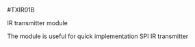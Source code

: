 <!--- PrjInfo ---> <!--- Please remove this line after manually editing --->
<!--- 00a56be08b96043df9e37d6aff7b6990 --->
<!--- Created:20170111-16:38: ---> 
<!--- Author:Mlab: ---> 
<!--- AuthorEmail:mlab@mlab.cz: ---> 
<!--- Tags:imported: ---> 
<!--- Ust:None: ---> 
<!--- Name:TXIR01B: --->
#TXIR01B 
<!--- LongName --->
IR transmitter module
<!--- ELongName ---> 

<!--- Lead --->
The module is useful for quick implementation SPI IR transmitter
<!--- ELead ---> 


​
​
<!--- Description --->
<!--- EDescription --->
<!--- Content --->
<!--- EContent --->
            